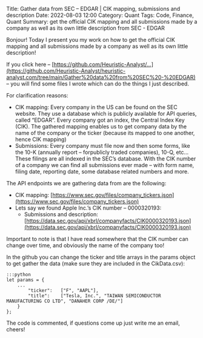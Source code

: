 Title: Gather data from SEC – EDGAR | CIK mapping, submissions and description
Date: 2022-08-03 12:00
Category: Quant
Tags: Code, Finance, Quant
Summary: get the official CIK mapping and all submissions made by a company as well as its own little description from SEC - EDGAR

Bonjour! Today I present you my work on how to get the official CIK mapping and all submissions made by a company as well as its own little description!

If you click here – [https://github.com/Heuristic-Analyst/…](https://github.com/Heuristic-Analyst/heuristic-analyst.com/tree/main/Gather%20data%20from%20SEC%20-%20EDGAR) – you will find some files I wrote which can do the things I just described.

For clarification reasons:

- CIK mapping: Every company in the US can be found on the SEC website. They use a database which is publicly available for API queries, called “EDGAR”. Every company got an index, the Central Index Key (CIK). The gathered mapping enables us to get company data by the name of the company or the ticker (because its mapped to one another, hence CIK mapping)
- Submissions: Every company must file now and then some forms, like the 10-K (annually report – forpublicly traded companies), 10-Q, etc… These filings are all indexed in the SEC’s database. With the CIK number of a company we can find all submissions ever made – with form name, filing date, reporting date, some database related numbers and more.

The API endpoints we are gathering data from are the following:

- CIK mapping: [https://www.sec.gov/files/company_tickers.json](https://www.sec.gov/files/company_tickers.json)
- Lets say we found Apple Inc.’s CIK number – 0000320193:
    - Submissions and description: [https://data.sec.gov/api/xbrl/companyfacts/CIK0000320193.json](https://data.sec.gov/api/xbrl/companyfacts/CIK0000320193.json)

Important to note is that I have read somewhere that the CIK number can change over time, and obviously the name of the company too!

In the github you can change the ticker and title arrays in the params object to get gather the data (make sure they are included in the CikData.csv):

    :::python
    let params = {  
        ...
            "ticker":   ["F", "AAPL"], 
            "title":    ["Tesla, Inc.", "TAIWAN SEMICONDUCTOR MANUFACTURING CO LTD", "DANAHER CORP /DE/"]
        }
    };

The code is commented, if questions come up just write me an email, cheers!